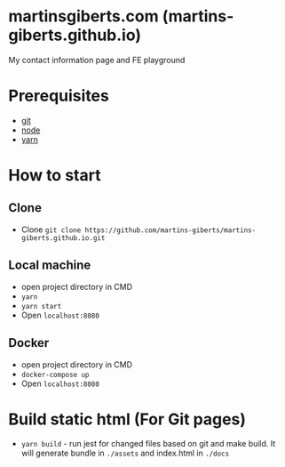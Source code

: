 # martinsgiberts.com (martins-giberts.github.io)
My contact information page and FE playground

# Prerequisites
- [git](https://git-scm.com/)
- [node](https://nodejs.org/en/)
- [yarn](https://yarnpkg.com/lang/en/)

# How to start
## Clone
- Clone `git clone https://github.com/martins-giberts/martins-giberts.github.io.git`

## Local machine
- open project directory in CMD
- `yarn`
- `yarn start`
- Open `localhost:8080`

## Docker
- open project directory in CMD
- `docker-compose up`
- Open `localhost:8080`

# Build static html (For Git pages)
- `yarn build` - run jest for changed files based on git and make build. It will generate bundle in `./assets` and index.html in `./docs`
